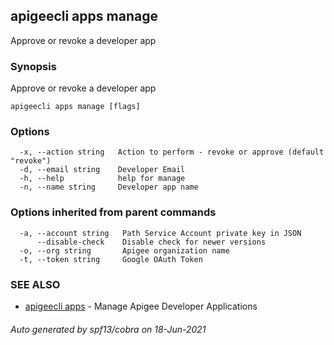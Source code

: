 ## apigeecli apps manage

Approve or revoke a developer app

### Synopsis

Approve or revoke a developer app

```
apigeecli apps manage [flags]
```

### Options

```
  -x, --action string   Action to perform - revoke or approve (default "revoke")
  -d, --email string    Developer Email
  -h, --help            help for manage
  -n, --name string     Developer app name
```

### Options inherited from parent commands

```
  -a, --account string   Path Service Account private key in JSON
      --disable-check    Disable check for newer versions
  -o, --org string       Apigee organization name
  -t, --token string     Google OAuth Token
```

### SEE ALSO

* [apigeecli apps](apigeecli_apps.md)	 - Manage Apigee Developer Applications

###### Auto generated by spf13/cobra on 18-Jun-2021
